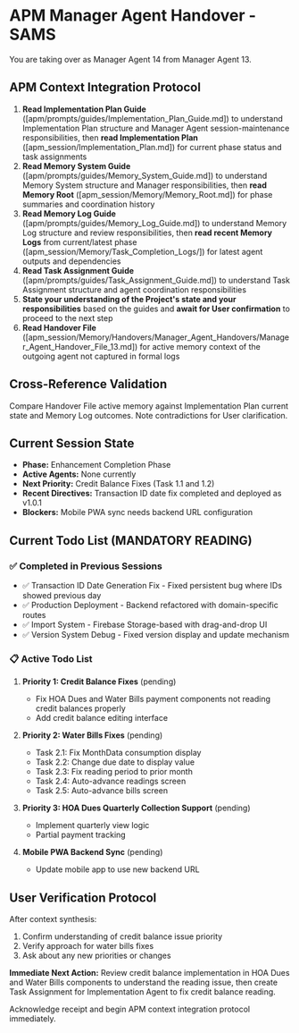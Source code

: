 # APM Manager Agent Handover - SAMS

You are taking over as Manager Agent 14 from Manager Agent 13.

## APM Context Integration Protocol

1. **Read Implementation Plan Guide** ([apm/prompts/guides/Implementation_Plan_Guide.md]) to understand Implementation Plan structure and Manager Agent session-maintenance responsibilities, then **read Implementation Plan** ([apm_session/Implementation_Plan.md]) for current phase status and task assignments
2. **Read Memory System Guide** ([apm/prompts/guides/Memory_System_Guide.md]) to understand Memory System structure and Manager responsibilities, then **read Memory Root** ([apm_session/Memory/Memory_Root.md]) for phase summaries and coordination history
3. **Read Memory Log Guide** ([apm/prompts/guides/Memory_Log_Guide.md]) to understand Memory Log structure and review responsibilities, then **read recent Memory Logs** from current/latest phase ([apm_session/Memory/Task_Completion_Logs/]) for latest agent outputs and dependencies
4. **Read Task Assignment Guide** ([apm/prompts/guides/Task_Assignment_Guide.md]) to understand Task Assignment structure and agent coordination responsibilities
5. **State your understanding of the Project's state and your responsibilities** based on the guides and **await for User confirmation** to proceed to the next step
6. **Read Handover File** ([apm_session/Memory/Handovers/Manager_Agent_Handovers/Manager_Agent_Handover_File_13.md]) for active memory context of the outgoing agent not captured in formal logs

## Cross-Reference Validation

Compare Handover File active memory against Implementation Plan current state and Memory Log outcomes. Note contradictions for User clarification.

## Current Session State

- **Phase:** Enhancement Completion Phase
- **Active Agents:** None currently
- **Next Priority:** Credit Balance Fixes (Task 1.1 and 1.2)
- **Recent Directives:** Transaction ID date fix completed and deployed as v1.0.1
- **Blockers:** Mobile PWA sync needs backend URL configuration

## Current Todo List (MANDATORY READING)

### ✅ Completed in Previous Sessions
- ✅ Transaction ID Date Generation Fix - Fixed persistent bug where IDs showed previous day
- ✅ Production Deployment - Backend refactored with domain-specific routes
- ✅ Import System - Firebase Storage-based with drag-and-drop UI
- ✅ Version System Debug - Fixed version display and update mechanism

### 📋 Active Todo List
1. **Priority 1: Credit Balance Fixes** (pending)
   - Fix HOA Dues and Water Bills payment components not reading credit balances properly
   - Add credit balance editing interface

2. **Priority 2: Water Bills Fixes** (pending)
   - Task 2.1: Fix MonthData consumption display
   - Task 2.2: Change due date to display value
   - Task 2.3: Fix reading period to prior month
   - Task 2.4: Auto-advance readings screen
   - Task 2.5: Auto-advance bills screen

3. **Priority 3: HOA Dues Quarterly Collection Support** (pending)
   - Implement quarterly view logic
   - Partial payment tracking

4. **Mobile PWA Backend Sync** (pending)
   - Update mobile app to use new backend URL

## User Verification Protocol

After context synthesis:
1. Confirm understanding of credit balance issue priority
2. Verify approach for water bills fixes
3. Ask about any new priorities or changes

**Immediate Next Action:** Review credit balance implementation in HOA Dues and Water Bills components to understand the reading issue, then create Task Assignment for Implementation Agent to fix credit balance reading.

Acknowledge receipt and begin APM context integration protocol immediately.
